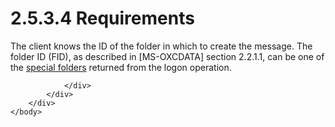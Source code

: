<html dir="LTR" xmlns:mshelp="http://msdn.microsoft.com/mshelp" xmlns:ddue="http://ddue.schemas.microsoft.com/authoring/2003/5" xmlns:xlink="http://www.w3.org/1999/xlink" xmlns:tool="http://www.microsoft.com/tooltip">
    <head>
        <meta http-equiv="Content-Type" content="text/html; CHARSET=utf-8"></meta>
        <meta name="save" content="history"></meta>
        <title>2.5.3.4 Requirements</title>
        <xml>
            <mshelp:toctitle title="2.5.3.4 Requirements"></mshelp:toctitle>
            <mshelp:rltitle title="[MS-OXPROTO]: Requirements"></mshelp:rltitle>
            <mshelp:keyword index="A" term="4e62dc4b-b6f5-4662-aad9-8f1ce43fd060"></mshelp:keyword>
            <mshelp:attr name="DCSext.ContentType" value="open specification"></mshelp:attr>
            <mshelp:attr name="AssetID" value="4e62dc4b-b6f5-4662-aad9-8f1ce43fd060"></mshelp:attr>
            <mshelp:attr name="TopicType" value="kbRef"></mshelp:attr>
            <mshelp:attr name="DCSext.Title" value="[MS-OXPROTO]: Requirements" />
        </xml>
    </head>
    <body>
        <div id="header">
            <h1 class="heading">2.5.3.4 Requirements</h1>
        </div>
        <div id="mainSection">
            <div id="mainBody">
                <div id="allHistory" class="saveHistory"></div>
                <div id="sectionSection0" class="section" name="collapseableSection">
                    

<p>The client knows the ID of the folder in which to create the
message. The folder ID (FID), as described in <mshelp:link keywords="1afa0cd9-b1a0-4520-b623-bf15030af5d8" tabindex="0">[MS-OXCDATA]</mshelp:link>
section <mshelp:link keywords="1c934e18-441b-4c47-9de0-eb34ffea47e3" tabindex="0">2.2.1.1</mshelp:link>,
can be one of the <a href="f888c37a-d994-4b91-96a5-e88cfbd66bd6.htm#gt_14e25453-1647-4acb-a35e-306810c60528">special
folders</a> returned from the logon operation.</p>


                </div>
            </div>
        </div>
    </body>
</html>